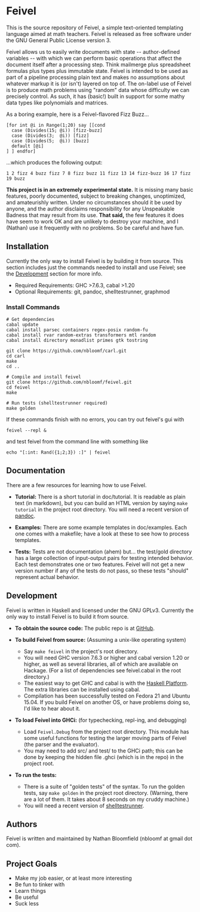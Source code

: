 # Feivel

This is the source repository of Feivel, a simple text-oriented templating language aimed at math teachers. Feivel is released as free software under the GNU General Public License version 3.

Feivel allows us to easily write documents with state -- author-defined variables -- with which we can perform basic operations that affect the document itself after a processing step. Think mailmerge plus spreadsheet formulas plus types plus immutable state. Feivel is intended to be used as part of a pipeline processing plain text and makes no assumptions about whatever markup it is (or isn't) layered on top of. The on-label use of Feivel is to produce math problems using "random" data whose difficulty we can precisely control. As such, it has (basic!) built in support for some mathy data types like polynomials and matrices.

As a boring example, here is a Feivel-flavored Fizz Buzz...

    [for int @i in Range(1;20) say [[cond
      case (Divides(15; @i)) [fizz-buzz]
      case (Divides(3;  @i)) [fizz]
      case (Divides(5;  @i)) [buzz]
      default [@i]
    ] ] endfor]

...which produces the following output:

    1 2 fizz 4 buzz fizz 7 8 fizz buzz 11 fizz 13 14 fizz-buzz 16 17 fizz 19 buzz

**This project is in an extremely experimental state.** It is missing many basic features, poorly documented, subject to breaking changes, unoptimized, and amateurishly written. Under no circumstances should it be used by anyone, and the author disclaims responsibility for any Unspeakable Badness that may result from its use. **That said,** the few features it does have seem to work OK and are unlikely to destroy your machine, and I (Nathan) use it frequently with no problems. So be careful and have fun.



## Installation

Currently the only way to install Feivel is by building it from source. This section includes just the commands needed to install and use Feivel; see the [Development](#development) section for more info.

* Required Requirements: GHC >7.6.3, cabal >1.20
* Optional Requirements: git, pandoc, shelltestrunner, graphmod

### Install Commands

    # Get dependencies
    cabal update
    cabal install parsec containers regex-posix random-fu
    cabal install rvar random-extras transformers mtl random
    cabal install directory monadlist primes gtk tostring

    git clone https://github.com/nbloomf/carl.git
    cd carl
    make
    cd ..

    # Compile and install feivel
    git clone https://github.com/nbloomf/feivel.git
    cd feivel
    make

    # Run tests (shelltestrunner required)
    make golden

If these commands finish with no errors, you can try out feivel's gui with

    feivel --repl &

and test feivel from the command line with something like

    echo "[:int: Rand({1;2;3}) :]" | feivel



## Documentation

There are a few resources for learning how to use Feivel.

- **Tutorial:** There is a short tutorial in doc/tutorial. It is readable as plain text (in markdown), but you can build an HTML version by saying `make tutorial` in the project root directory. You will need a recent version of [pandoc](pandoc.org).

- **Examples:** There are some example templates in doc/examples. Each one comes with a makefile; have a look at these to see how to process templates.

- **Tests:** Tests are not documentation (ahem) but... the test/gold directory has a large collection of input-output pairs for testing intended behavior. Each test demonstrates one or two features. Feivel will not get a new version number if any of the tests do not pass, so these tests "should" represent actual behavior.



## Development

Feivel is written in Haskell and licensed under the GNU GPLv3. Currently the only way to install Feivel is to build it from source.

- **To obtain the source code:** The public repo is at [GitHub](https://github.com/nbloomf/feivel).

- **To build Feivel from source:** (Assuming a unix-like operating system)
  - Say `make feivel` in the project's root directory.
  - You will need GHC version 7.6.3 or higher and cabal version 1.20 or higher, as well as several libraries, all of which are available on Hackage. (For a list of dependencies see feivel.cabal in the root directory.)
  - The easiest way to get GHC and cabal is with the [Haskell Platform](https://www.haskell.org/platform/). The extra libraries can be installed using cabal.
  - Compilation has been successfully tested on Fedora 21 and Ubuntu 15.04. If you build Feivel on another OS, or have problems doing so, I'd like to hear about it.

- **To load Feivel into GHCi:** (for typechecking, repl-ing, and debugging)
  - Load `Feivel.Debug` from the project root directory. This module has some useful functions for testing the larger moving parts of Feivel (the parser and the evaluator).
  - You may need to add src/ and test/ to the GHCi path; this can be done by keeping the hidden file .ghci (which is in the repo) in the project root.

- **To run the tests:**
  - There is a suite of "golden tests" of the syntax. To run the golden tests, say `make golden` in the project root directory. (Warning, there are a lot of them. It takes about 8 seconds on my cruddy machine.)
  - You will need a recent version of [shelltestrunner](joyful.org/shelltestrunner/).



## Authors

Feivel is written and maintained by Nathan Bloomfield (nbloomf at gmail dot com).



## Project Goals

* Make my job easier, or at least more interesting
* Be fun to tinker with
* Learn things
* Be useful
* Suck less
